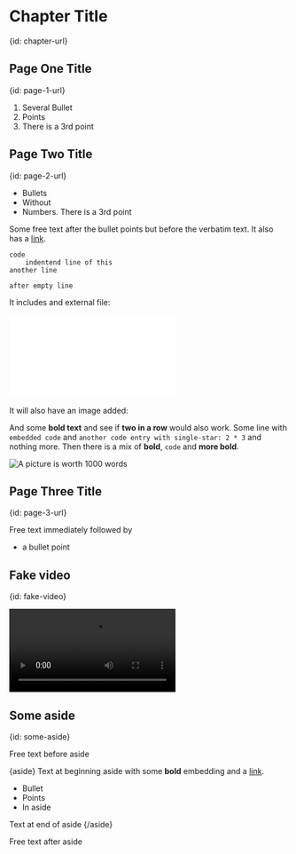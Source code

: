 # Chapter Title
{id: chapter-url}

## Page One Title
{id: page-1-url}

1. Several Bullet
1. Points
1. There is a 3rd point

## Page Two Title
{id: page-2-url}

* Bullets
* Without
* Numbers. There is a 3rd point

Some free text after the bullet points
but before the verbatim text. It also has a [link](https://code-maven.com/).

```
code
    indentend line of this
another line

after empty line
```

It includes and external file:

![This Title](sample/do.py)

It will also have an image added:

And some **bold text** and see if **two in a row** would also work.
Some line with `embedded code` and `another code entry with single-star: 2 * 3` and nothing more.
Then there is a mix of **bold**, `code` and **more bold**.

![A picture is worth 1000 words](sample/code_maven_128.png)

## Page Three Title
{id: page-3-url}

Free text immediately followed by
* a bullet point

## Fake video
{id: fake-video}

![Some file instead of a real video](sample/not_real.mp4)

## Some aside
{id: some-aside}

Free text before aside

{aside}
Text at beginning aside with some **bold** embedding and a [link](https://he.code-maven.com/).

* Bullet
* Points
* In aside

Text at end of aside
{/aside}

Free text after aside


